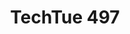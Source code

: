 ---
startdate:  2018-11-06
starttime: "19h"
linktitle: "TechTue 497"
title: "TechTue 497"
price: ""
---